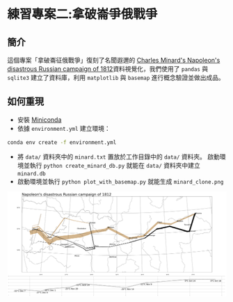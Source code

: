 # 練習專案二:拿破崙爭俄戰爭

## 簡介
這個專案「拿破崙征俄戰爭」復刻了名聞遐邇的 [Charles Minard's Napoleon's disastrous Russian campaign of 1812](https://en.wikipedia.org/wiki/Charles_Joseph_Minard#/media/File:Minard.png)資料視覺化，我們使用了 `pandas` 與 `sqlite3` 建立了資料庫，利用 `matplotlib` 與 `basemap` 進行概念驗證並做出成品。

## 如何重現
-  安裝 [Miniconda](https://docs.anaconda.com/miniconda)
-  依據 `environment.yml` 建立環境：

```bash
conda env create -f environment.yml
```

-  將 `data/` 資料夾中的 `minard.txt` 置放於工作目錄中的 `data/` 資料夾。
啟動環境並執行 `python create_minard_db.py` 就能在 `data/` 資料夾中建立 `minard.db`
-  啟動環境並執行 `python plot_with_basemap.py` 就能生成 `minard_clone.png`

![minard_clone](minard_clone.png)

